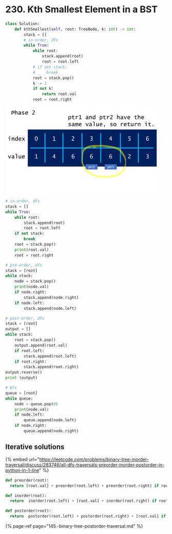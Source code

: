 # 230. Kth Smallest Element in a BST

```python
class Solution:
    def kthSmallest(self, root: TreeNode, k: int) -> int:
        stack = []
        # in-order, dfs
        while True:
            while root:
                stack.append(root)
                root = root.left
            # if not stack:
            #     break
            root = stack.pop()
            k -= 1
            if not k:
                return root.val
            root = root.right
```



![](../../.gitbook/assets/image%20%2816%29.png)

```python
# in-order, dfs
stack = []
while True:
    while root:
        stack.append(root)
        root = root.left
    if not stack:
        break
    root = stack.pop()
    print(root.val)
    root = root.right
```

```python
# pre-order, dfs
stack = [root]
while stack:
    node = stack.pop()
    print(node.val)
    if node.right:
        stack.append(node.right)
    if node.left:
        stack.append(node.left)
```

```python
# post-order, dfs
stack = [root]
output = []
while stack:
    root = stack.pop()
    output.append(root.val)
    if root.left:
        stack.append(root.left)
    if root.right:
        stack.append(root.right)
output.reverse()
print (output)
```

```python
# bfs
queue = [root]
while queue:
    node = queue.pop(0)
    print(node.val)
    if node.left:
        queue.append(node.left)
    if node.right:
        queue.append(node.right)
```

## Iterative solutions

{% embed url="https://leetcode.com/problems/binary-tree-inorder-traversal/discuss/283746/all-dfs-traversals-preorder-inorder-postorder-in-python-in-1-line" %}

```python
def preorder(root):
  return [root.val] + preorder(root.left) + preorder(root.right) if root else []
```

```python
def inorder(root):
  return  inorder(root.left) + [root.val] + inorder(root.right) if root else []
```

```python
def postorder(root):
  return  postorder(root.left) + postorder(root.right) + [root.val] if root else []
```

{% page-ref page="145.-binary-tree-postorder-traversal.md" %}



